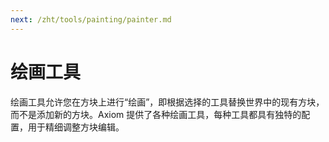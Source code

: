 ```yaml
---
next: /zht/tools/painting/painter.md
---
```


# 绘画工具

绘画工具允许您在方块上进行“绘画”，即根据选择的工具替换世界中的现有方块，而不是添加新的方块。Axiom 提供了各种绘画工具，每种工具都具有独特的配置，用于精细调整方块编辑。